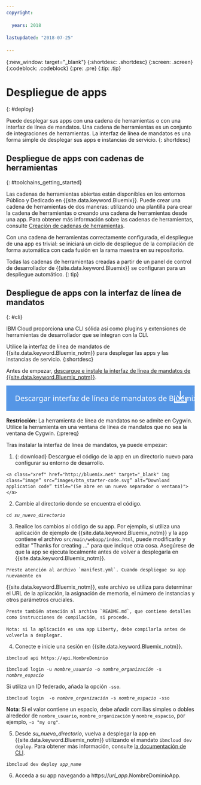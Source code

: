 ```yaml
---
copyright:

  years: 2018

lastupdated: "2018-07-25"

---
```


{:new_window: target="_blank"}
{:shortdesc: .shortdesc}
{:screen: .screen}
{:codeblock: .codeblock}
{:pre: .pre}
{:tip: .tip}

# Despliegue de apps
{: #deploy}

Puede desplegar sus apps con una cadena de herramientas o con una interfaz de línea de mandatos. Una cadena de herramientas es un conjunto de integraciones de herramientas. La interfaz de línea de mandatos es una forma simple de desplegar sus apps e instancias de servicio.
{: shortdesc}

## Despliegue de apps con cadenas de herramientas
{: #toolchains_getting_started}

Las cadenas de herramientas abiertas están disponibles en los entornos Público y Dedicado en {{site.data.keyword.Bluemix}}. Puede crear una cadena de herramientas de dos maneras: utilizando una plantilla para crear la cadena de herramientas o creando una cadena de herramientas desde una app. Para obtener más información sobre las cadenas de herramientas, consulte [Creación de cadenas de herramientas](../services/ContinuousDelivery/toolchains_working.html#toolchains_getting_started).

Con una cadena de herramientas correctamente configurada, el despliegue de una app es trivial: se iniciará un ciclo de despliegue de la compilación de forma automática con cada fusión en la rama maestra en su repositorio.

Todas las cadenas de herramientas creadas a partir de un panel de control de desarrollador de {{site.data.keyword.Bluemix}} se configuran para un despliegue automático.
{: tip}

## Despliegue de apps con la interfaz de línea de mandatos
{: #cli}

IBM Cloud proporciona una CLI sólida así como plugins y extensiones de herramientas de desarrollador que se integran con la CLI.

Utilice la interfaz de línea de mandatos de {{site.data.keyword.Bluemix_notm}} para desplegar las apps y las instancias de servicio.
{:shortdesc}

Antes de empezar, [descargue e instale la interfaz de línea de mandatos de {{site.data.keyword.Bluemix_notm}}](/docs/cli/index.html).

<p>
<a class="xref" href="https://console.bluemix.net/docs/cli/index.html#overview" target="_blank" title="(Se abre en un nuevo separador o ventana)"><img class="image" src="images/btn_bx_commandline.svg" alt="Descargar IBM Cloud Developer Tools" /></a>
</p>

**Restricción:** La herramienta de línea de mandatos no se admite en Cygwin. Utilice la herramienta en una ventana de línea de mandatos que no sea la ventana de Cygwin.
{:prereq}

Tras instalar la interfaz de línea de mandatos, ya puede empezar:

  1. {: download} Descargue el código de la app en un directorio nuevo para configurar su entorno de desarrollo.

    <a class="xref" href="http://bluemix.net" target="_blank" img class=“image” src=“images/btn_starter-code.svg” alt=“Download application code” title="(Se abre en un nuevo separador o ventana)"></a>

  2. Cambie al directorio donde se encuentra el código.

  <pre class="pre"><code class="hljs">cd <var class="keyword varname">su_nuevo_directorio</var></code></pre>

  3.  Realice los cambios al código de su app. Por ejemplo, si utiliza una aplicación de ejemplo de {{site.data.keyword.Bluemix_notm}} y la app contiene el archivo `src/main/webapp/index.html`, puede modificarlo y editar "Thanks for creating ..." para que indique otra cosa. Asegúrese de que la app se ejecuta localmente
antes de volver a desplegarla en {{site.data.keyword.Bluemix_notm}}.

    Preste atención al archivo `manifest.yml`. Cuando despliegue su app nuevamente en
{{site.data.keyword.Bluemix_notm}}, este archivo se utiliza para determinar el URL de la aplicación, la
asignación de memoria, el número de instancias y otros parámetros cruciales.

    Preste también atención al archivo `README.md`, que contiene detalles como instrucciones de compilación, si procede.

    Nota: si la aplicación es una app Liberty, debe compilarla antes de volverla a desplegar.

  4. Conecte e inicie una sesión en {{site.data.keyword.Bluemix_notm}}.

  <pre class="pre"><code class="hljs">ibmcloud api https://api.<span class="keyword" data-hd-keyref="DomainName">NombreDominio</span></code></pre>

  <pre class="pre"><code class="hljs">ibmcloud login -u <var class="keyword varname" data-hd-keyref="user_ID">nombre_usuario</var> -o <var class="keyword varname" data-hd-keyref="org_name">nombre_organización</var> -s <var class="keyword varname" data-hd-keyref="space_name">nombre_espacio</var></code></pre>

  Si utiliza un ID federado, añada la opción `-sso`.

  <pre class="pre"><code class="hljs">ibmcloud login  -o <var class="keyword varname" data-hd-keyref="org_name">nombre_organización</var> -s <var class="keyword varname" data-hd-keyref="space_name">nombre_espacio</var> -sso</code></pre>

  **Nota**: Si el valor contiene un espacio, debe añadir comillas simples o dobles alrededor de `nombre_usuario`, `nombre_organización` y `nombre_espacio`, por ejemplo, `-o "my org"`.

  5. Desde <var class="keyword varname">su_nuevo_directorio</var>, vuelva a desplegar la app en {{site.data.keyword.Bluemix_notm}} utilizando el mandato `ibmcloud dev deploy`. Para obtener más información, consulte [la documentación de CLI](/docs/cli/idt/commands.html#deploy).

  <pre class="pre"><code class="hljs">ibmcloud dev deploy <var class="keyword varname" data-hd-keyref="app_name">app_name</var></code></pre>

  6. Acceda a su app navegando a https://<var class="keyword varname" data-hd-keyref="app_url">url_app</var>.<span class="keyword" data-hd-keyref="APPDomain">NombreDominioApp</span>.

